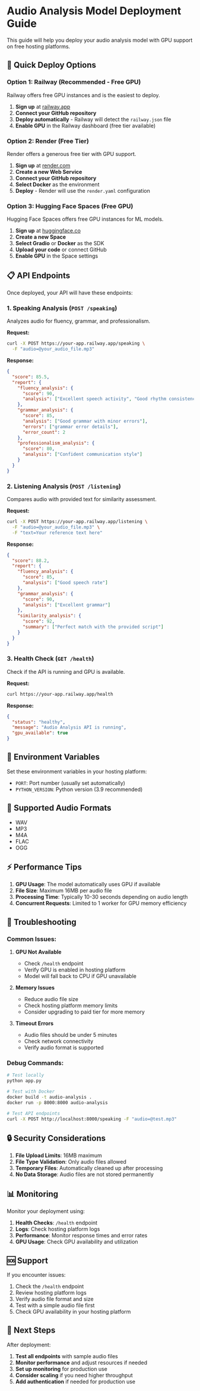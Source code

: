 # Audio Analysis Model Deployment Guide

This guide will help you deploy your audio analysis model with GPU support on free hosting platforms.

## 🚀 Quick Deploy Options

### Option 1: Railway (Recommended - Free GPU)
Railway offers free GPU instances and is the easiest to deploy.

1. **Sign up** at [railway.app](https://railway.app)
2. **Connect your GitHub repository**
3. **Deploy automatically** - Railway will detect the `railway.json` file
4. **Enable GPU** in the Railway dashboard (free tier available)

### Option 2: Render (Free Tier)
Render offers a generous free tier with GPU support.

1. **Sign up** at [render.com](https://render.com)
2. **Create a new Web Service**
3. **Connect your GitHub repository**
4. **Select Docker** as the environment
5. **Deploy** - Render will use the `render.yaml` configuration

### Option 3: Hugging Face Spaces (Free GPU)
Hugging Face Spaces offers free GPU instances for ML models.

1. **Sign up** at [huggingface.co](https://huggingface.co)
2. **Create a new Space**
3. **Select Gradio** or **Docker** as the SDK
4. **Upload your code** or connect GitHub
5. **Enable GPU** in the Space settings

## 📋 API Endpoints

Once deployed, your API will have these endpoints:

### 1. Speaking Analysis (`POST /speaking`)
Analyzes audio for fluency, grammar, and professionalism.

**Request:**
```bash
curl -X POST https://your-app.railway.app/speaking \
  -F "audio=@your_audio_file.mp3"
```

**Response:**
```json
{
  "score": 85.5,
  "report": {
    "fluency_analysis": {
      "score": 90,
      "analysis": ["Excellent speech activity", "Good rhythm consistency"]
    },
    "grammar_analysis": {
      "score": 85,
      "analysis": ["Good grammar with minor errors"],
      "errors": ["grammar error details"],
      "error_count": 2
    },
    "professionalism_analysis": {
      "score": 80,
      "analysis": ["Confident communication style"]
    }
  }
}
```

### 2. Listening Analysis (`POST /listening`)
Compares audio with provided text for similarity assessment.

**Request:**
```bash
curl -X POST https://your-app.railway.app/listening \
  -F "audio=@your_audio_file.mp3" \
  -F "text=Your reference text here"
```

**Response:**
```json
{
  "score": 88.2,
  "report": {
    "fluency_analysis": {
      "score": 85,
      "analysis": ["Good speech rate"]
    },
    "grammar_analysis": {
      "score": 90,
      "analysis": ["Excellent grammar"]
    },
    "similarity_analysis": {
      "score": 92,
      "summary": ["Perfect match with the provided script"]
    }
  }
}
```

### 3. Health Check (`GET /health`)
Check if the API is running and GPU is available.

**Request:**
```bash
curl https://your-app.railway.app/health
```

**Response:**
```json
{
  "status": "healthy",
  "message": "Audio Analysis API is running",
  "gpu_available": true
}
```

## 🔧 Environment Variables

Set these environment variables in your hosting platform:

- `PORT`: Port number (usually set automatically)
- `PYTHON_VERSION`: Python version (3.9 recommended)

## 📁 Supported Audio Formats

- WAV
- MP3
- M4A
- FLAC
- OGG

## ⚡ Performance Tips

1. **GPU Usage**: The model automatically uses GPU if available
2. **File Size**: Maximum 16MB per audio file
3. **Processing Time**: Typically 10-30 seconds depending on audio length
4. **Concurrent Requests**: Limited to 1 worker for GPU memory efficiency

## 🐛 Troubleshooting

### Common Issues:

1. **GPU Not Available**
   - Check `/health` endpoint
   - Verify GPU is enabled in hosting platform
   - Model will fall back to CPU if GPU unavailable

2. **Memory Issues**
   - Reduce audio file size
   - Check hosting platform memory limits
   - Consider upgrading to paid tier for more memory

3. **Timeout Errors**
   - Audio files should be under 5 minutes
   - Check network connectivity
   - Verify audio format is supported

### Debug Commands:

```bash
# Test locally
python app.py

# Test with Docker
docker build -t audio-analysis .
docker run -p 8000:8000 audio-analysis

# Test API endpoints
curl -X POST http://localhost:8000/speaking -F "audio=@test.mp3"
```

## 🔒 Security Considerations

1. **File Upload Limits**: 16MB maximum
2. **File Type Validation**: Only audio files allowed
3. **Temporary Files**: Automatically cleaned up after processing
4. **No Data Storage**: Audio files are not stored permanently

## 📊 Monitoring

Monitor your deployment using:

1. **Health Checks**: `/health` endpoint
2. **Logs**: Check hosting platform logs
3. **Performance**: Monitor response times and error rates
4. **GPU Usage**: Check GPU availability and utilization

## 🆘 Support

If you encounter issues:

1. Check the `/health` endpoint
2. Review hosting platform logs
3. Verify audio file format and size
4. Test with a simple audio file first
5. Check GPU availability in your hosting platform

## 🎯 Next Steps

After deployment:

1. **Test all endpoints** with sample audio files
2. **Monitor performance** and adjust resources if needed
3. **Set up monitoring** for production use
4. **Consider scaling** if you need higher throughput
5. **Add authentication** if needed for production use
